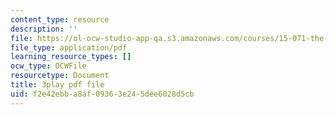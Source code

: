 ```yaml
---
content_type: resource
description: ''
file: https://ol-ocw-studio-app-qa.s3.amazonaws.com/courses/15-071-the-analytics-edge-spring-2017/f2e42ebba8af09363e245dee6028d5cb_xAuh5VptDQ4.pdf
file_type: application/pdf
learning_resource_types: []
ocw_type: OCWFile
resourcetype: Document
title: 3play pdf file
uid: f2e42ebb-a8af-0936-3e24-5dee6028d5cb
---
```

